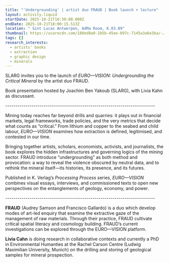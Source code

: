 ```yaml
---
title: "'Undergrounding' | artist duo FRAUD | Book launch + lecture"
layout: activity.liquid
startDate: 2025-10-21T16:30:00.000Z
endDate: 2025-10-21T18:00:15.513Z
location: " Sint Lucas Antwerpen, AdMa Room, K.03.09"
thumbnail: https://ucarecdn.com/180ed8a0-2b5b-45ee-897c-7145a3a6e3ba/-/crop/395x562/205,111/-/preview/
tags: []
research_interests:
  - artists' books
  - extraction
  - graphic design
  - minerals
---
```

<!--StartFragment-->

SLARG invites you to the launch of *EURO—VISION: Undergrounding the Critical Mineral* by the artist duo FRAUD.

B﻿ook presentation hosted by Joachim Ben Yakoub (SLARG), with Livia Kahn as discussant. 

\--------------------------------------------------------------------------

Mining today reaches far beyond drills and quarries: it plays out in financial markets, legal frameworks, trade policies, and the very metrics that decide what counts as “critical.” From lithium and copper to the seabed and child labour, *EURO—VISION* examines how extraction is defined, legitimised, and contested in our time.

Bringing together artists, scholars, economists, activists, and journalists, the book explores the hidden infrastructures and governing logics of the mining sector. FRAUD introduce “undergrounding” as both method and provocation: a way to reveal the violence obscured by neutral data, and to rethink the mineral itself—its histories, its presence, and its futures.

Published in K. Verlag’s *Processing Process* series, *EURO—VISION* combines visual essays, interviews, and commissioned texts to open new perspectives on the entanglements of geology, economy, and power.

\--------------------------------------------------------------------------

**FRAUD** (Audrey Samson and Francisco Gallardo) is a duo which develop modes of art-led enquiry that examine the extractive gaze of the management of raw materials. Through their practice, FRAUD cultivate critical spatial literacy and cosmology building.  FRAUD’s current investigations can be explored through the EURO⁠—VISION platform.

**Livia Cahn** is doing research in collaborative contexts and currently a PhD in Environmental Humanties at the Rachel Carson Centre (Ludwig Maximilian University, Munich) on the drilling and storing of geological samples for mineral prospection.

<!--EndFragment-->

<!--EndFragment-->